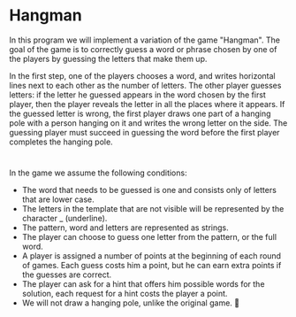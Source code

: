 # Hangman
In this program we will implement a variation of the game "Hangman". The goal of the game is to correctly guess a word or
phrase chosen by one of the players by guessing the letters that make them up.

In the first step, one of the players chooses a word, and writes horizontal lines next to each other as the number of letters.
The other player guesses letters: if the letter he guessed appears in the word chosen by the first player, 
then the player reveals the letter in all the places where it appears. If the guessed letter is wrong, 
the first player draws one part of a hanging pole with a person hanging on it and writes the wrong letter on the side. 
The guessing player must succeed in guessing the word before the first player completes the hanging pole.
#
In the game we assume the following conditions:
- The word that needs to be guessed is one and consists only of letters that are lower case.
- The letters in the template that are not visible will be represented by the character _ (underline).
- The pattern, word and letters are represented as strings.
- The player can choose to guess one letter from the pattern, or the full word.
- A player is assigned a number of points at the beginning of each round of games.
   Each guess costs him a point, but he can earn extra points if the guesses are correct.
- The player can ask for a hint that offers him possible words for the solution, each request for a hint costs the player a point.
- We will not draw a hanging pole, unlike the original game. 😬
